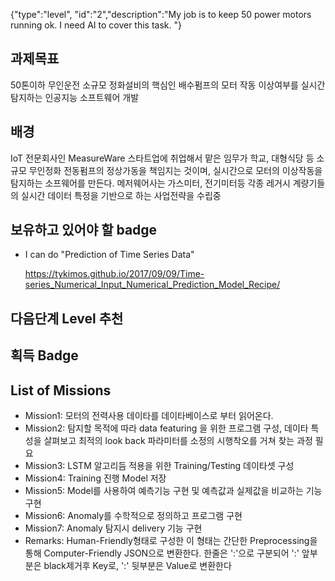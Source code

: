 {"type":"level", "id":"2","description":"My job is to keep 50 power motors running ok. I need AI to cover this task. "}

## 과제목표
50톤이하 무인운전 소규모 정화설비의 핵심인 배수펌프의 모터 작동 이상여부를 실시간 탐지하는 인공지능 소프트웨어 개발

## 배경
IoT 전문회사인 MeasureWare 스타트업에 취업해서 맡은 임무가 학교, 대형식당 등 소규모 무인정화 전동펌프의 정상가동을 책임지는 것이며, 실시간으로 모터의 이상작동을 탐지하는 소프웨어를 만든다. 메저웨어사는 가스미터, 전기미터등 각종 레거시 계량기들의 실시간 데이터 특정을 기반으로 하는 사업전략을 수립중

## 보유하고 있어야 할 badge
* I can do "Prediction of Time Series Data"

    https://tykimos.github.io/2017/09/09/Time-series_Numerical_Input_Numerical_Prediction_Model_Recipe/ 
## 다음단계 Level 추천
## 획득 Badge
## List of Missions
* Mission1: 모터의 전력사용 데이타를 데이타베이스로 부터 읽어온다.
* Mission2: 탐지할 목적에 따라 data featuring 을 위한 프로그램 구성, 데이타 특성을 살펴보고 최적의 look back 파라미터를 소정의 시행착오를 거쳐 찾는 과정 필요
* Mission3: LSTM 알고리듬 적용을 위한 Training/Testing 데이타셋 구성
* Mission4: Training 진행 Model 저장
* Mission5: Model를 사용하여 예측기능 구현 및 예측값과 실제값을 비교하는 기능 구현
* Mission6: Anomaly를 수학적으로 정의하고 프로그램 구현
* Mission7: Anomaly 탐지시 delivery 기능 구현
* Remarks: Human-Friendly형태로 구성한 이 형태는 간단한 Preprocessing을 통해 Computer-Friendly JSON으로 변환한다. 한줄은 ':'으로 구분되어 ':' 앞부분은 black제거후 Key로, ':' 뒷부분은 Value로 변환한다

